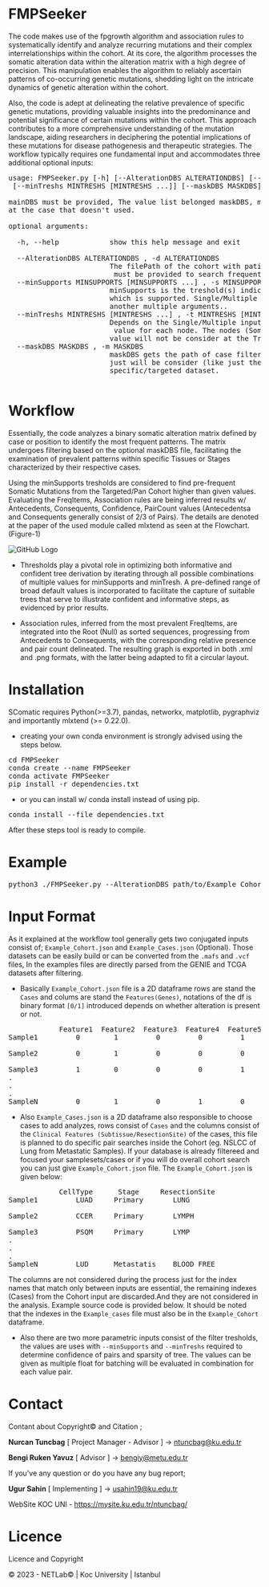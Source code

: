 # FMPSeeker

The code makes use of the fpgrowth algorithm and association rules to systematically identify and analyze recurring mutations and their complex interrelationships within the cohort. At its core, the algorithm processes the somatic alteration data within the alteration matrix with a high degree of precision. This manipulation enables the algorithm to reliably ascertain patterns of co-occurring genetic mutations, shedding light on the intricate dynamics of genetic alteration within the cohort.
 
 Also, the code is adept at delineating the relative prevalence of specific genetic mutations, providing valuable insights into the predominance and potential significance of certain mutations within the cohort. This approach contributes to a more comprehensive understanding of the mutation landscape, aiding researchers in deciphering the potential implications of these mutations for disease pathogenesis and therapeutic strategies.
The workflow typically requires one fundamental input and accommodates three additional optional inputs:
<pre>
usage: FMPSeeker.py [-h] [--AlterationDBS ALTERATIONDBS] [--minSupports MINSUPPORTS [MINSUPPORTS ...]] \
 [--minTreshs MINTRESHS [MINTRESHS ...]] [--maskDBS MASKDBS]

mainDBS must be provided, The value list belonged maskDBS, minSupports and minTreshs will be introduce as default 
at the case that doesn't used.

optional arguments:

  -h, --help            show this help message and exit
  
  --AlterationDBS ALTERATIONDBS , -d ALTERATIONDBS
                        The filePath of the cohort with patient/position labels as .json(pandasDF) or .csv format,
                         must be provided to search frequent patterns.
  --minSupports MINSUPPORTS [MINSUPPORTS ...] , -s MINSUPPORTS [MINSUPPORTS ...]
                        minSupports is the treshold(s) indicates minimum number of Somatic Mutation at the searching Tree
                        which is supported. Single/Multiple inputs can be provided, multiple ones will be combined with
                        another multiple arguments..
  --minTreshs MINTRESHS [MINTRESHS ...] , -t MINTRESHS [MINTRESHS ...]
                        Depends on the Single/Multiple inputs, results will return with the higher confidence than the minTreshs
                         value for each node. The nodes (Somatic Mutatioms) has lower confidences than the minTreshs
                        value will not be consider at the Tree.
  --maskDBS MASKDBS , -m MASKDBS
                        maskDBS gets the path of case filtering file as .json(pandasDF)/.csv format to process cases 
                        just will be consider (like just the cases w/ BREAST.Metastatic) to search pairs/pattern at the
                        specific/targeted dataset.

</pre>

# Workflow

Essentially, the code analyzes a binary somatic alteration matrix defined by case or position to identify the most frequent patterns. The matrix undergoes filtering based on the optional maskDBS file, facilitating the examination of prevalent patterns within specific Tissues or Stages characterized by their respective cases. 

Using the minSupports tresholds are considered to find pre-frequent Somatic Mutations from the Targeted/Pan Cohort higher than given values. Evaluating the FreqItems, Association rules are being inferred results w/ Antecedents, Consequents, Confidence, PairCount values (Antecedentsa and Consequents generally consist of 2/3 of Pairs). The details are denoted at the paper of the used module called mlxtend as seen at the Flowchart. (Figure-1)

 
![GitHub Logo](https://i.imgur.com/oFxrr6L.png)
 
 
- Thresholds play a pivotal role in optimizing both informative and confident tree derivation by iterating through all possible combinations of multiple values for minSupports and minTresh. A pre-defined range of broad default values is incorporated to facilitate the capture of suitable trees that serve to illustrate confident and informative steps, as evidenced by prior results.

- Association rules, inferred from the most prevalent FreqItems, are integrated into the Root (Null) as sorted sequences, progressing from Antecedents to Consequents, with the corresponding relative presence and pair count delineated. The resulting graph is exported in both .xml and .png formats, with the latter being adapted to fit a circular layout.

# Installation

SComatic requires Python(>=3.7), pandas, networkx, matplotlib, pygraphviz and importantly mlxtend (>= 0.22.0).

- creating your own conda environment is strongly advised using the steps below.

<pre>
cd FMPSeeker    
conda create --name FMPSeeker
conda activate FMPSeeker
pip install -r dependencies.txt
</pre>

- or you can install w/ conda install instead of using pip.
<pre>
conda install --file dependencies.txt
</pre>

After these steps tool is ready to compile.

# Example

<pre>
python3 ./FMPSeeker.py --AlterationDBS path/to/Example_Cohort.json --maskDBS path/to/Example_Cases.json --minSupports 0.01 0.05 --minTreshs 0.0095 0.000095
</pre>

# Input Format

As it explained at the workflow tool generally gets two conjugated inputs consist of; `Example_Cohort.json` and `Example_Cases.json` (Optional). Those datasets can be easily build or can be converted from the `.mafs` and `.vcf` files, In the examples files are directly parsed from the GENIE and TCGA datasets after filtering.
 
* Basically `Example_Cohort.json` file is a 2D dataframe rows are stand the `Cases` and colums are stand the `Features(Genes)`, notations of the df is binary format `[0/1]` introduced depends on whether alteration is present or not. 

<pre>
            Feature1  Feature2  Feature3  Feature4  Feature5 . . . FeatureN
Sample1         0        1         0         0         1              0

Sample2         0        1         0         0         0              0

Sample3         1        0         0         0         1              0
.
.
.
SampleN         0        1         0         1         0              1
</pre>

* Also `Example_Cases.json` is a 2D dataframe also responsible to choose cases to add analyzes, rows consist of `Cases` and the columns consist of the `Clinical Features (Subtissue/ResectionSite)` of the cases, this file is planned to do specific pair searches inside the Cohort (eg. NSLCC of Lung from Metastatic Samples). If your database is already filtereed and focused your samplesets/cases or if you will do overall cohort search you can just give `Example_Cohort.json` file. The `Example_Cohort.json` is given below:


<pre>
            CellType      Stage     ResectionSite
Sample1         LUAD     Primary       LUNG       

Sample2         CCER     Primary       LYMPH              

Sample3         PSQM     Primary       LYMP              
.
.
.
SampleN         LUD      Metastatis    BLOOD_FREE               
</pre>

The columns are not considered during the process just for the index names that match only between inputs are essential, the remaining indexes (Cases) from the Cohort input are discarded.And they are not considered in the analysis. Example source code is provided below. It should be noted that the indexes in the `Example_cases` file must also be in the `Example_Cohort` dataframe.

* Also there are two more parametric inputs consist of the filter tresholds, the values are uses with `--minSupports` and `--minTreshs` required to determine confidence of pairs and sparsity of tree. The values can be given as multiple float for batching will be evaluated in combination for each value pair.


# Contact

Contant about Copyright© and Citation ;

__Nurcan Tuncbag__ [ Project Manager - Advisor ] -> ntuncbag@ku.edu.tr

__Bengi Ruken Yavuz__ [ Advisor ] -> bengiy@metu.edu.tr

If you've any question or do you have any bug report;

__Ugur Sahin__ [ Implementing ] -> usahin19@ku.edu.tr

WebSite KOC UNI - https://mysite.ku.edu.tr/ntuncbag/



# Licence

Licence and Copyright

© 2023 - NETLab© | Koc University | Istanbul


